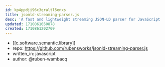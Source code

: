 ```yaml
---
id: kp4ppdji96c3qraltl5enxs
title: jsonld-streaming-parser.js
desc: 'A fast and lightweight streaming JSON-LD parser for JavaScript '
updated: 1710861650878
created: 1710861202709
---
```



- [[c.software.semantic.library]]
- repo: https://github.com/rubensworks/jsonld-streaming-parser.js
- written_in: javascript
- author: @ruben-wambacq
